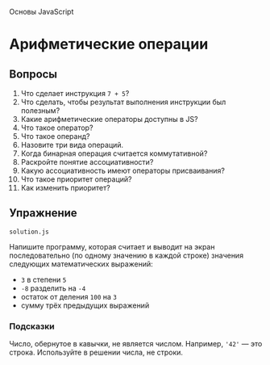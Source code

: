 Основы JavaScript

# Арифметические операции

## Вопросы

1. Что сделает инструкция `7 + 5`?
2. Что сделать, чтобы результат выполнения инструкции был полезным?
3. Какие арифметические операторы доступны в JS?
4. Что такое оператор?
5. Что такое операнд?
6. Назовите три вида операций.
7. Когда бинарная операция считается коммутативной?
8. Раскройте понятие ассоциативности?
9. Какую ассоциативность имеют операторы присваивания?
10. Что такое приоритет операций?
11. Как изменить приоритет?

## Упражнение

`solution.js`

Напишите программу, которая считает и выводит на экран последовательно (по одному значению в каждой строке) значения следующих математических выражений:

- `3` в степени `5`
- `-8` разделить на `-4`
- остаток от деления `100` на `3`
- сумму трёх предыдущих выражений

### Подсказки

Число, обернутое в кавычки, не является числом. Например, `'42'` — это строка. Используйте в решении числа, не строки.
